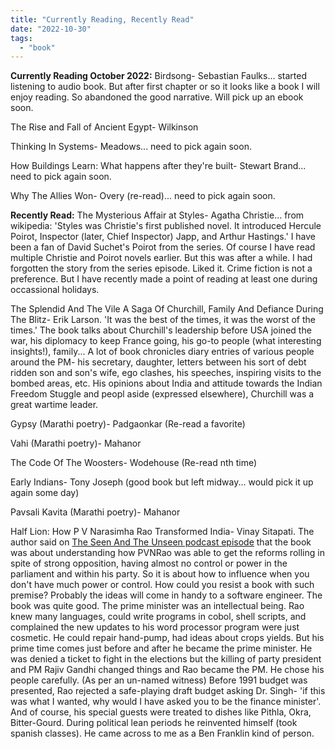 ```yaml
---
title: "Currently Reading, Recently Read"
date: "2022-10-30"
tags: 
  - "book"
---
```


**Currently Reading October 2022:**
Birdsong- Sebastian Faulks... started listening to audio book. But after first chapter or so it looks like a book I will enjoy reading. So abandoned the good narrative. Will pick up an ebook soon.

The Rise and Fall of Ancient Egypt- Wilkinson

Thinking In Systems- Meadows... need to pick again soon.

How Buildings Learn: What happens after they're built- Stewart Brand... need to pick again soon.

Why The Allies Won- Overy (re-read)...  need to pick again soon.

**Recently Read:**
The Mysterious Affair at Styles- Agatha Christie... from wikipedia: 'Styles was Christie's first published novel. It introduced Hercule Poirot, Inspector (later, Chief Inspector) Japp, and Arthur Hastings.' I have been a fan of David Suchet's Poirot from the series. Of course I have read multiple Christie and Poirot novels earlier. But this was after a while. I had forgotten the story from the series episode. Liked it. Crime fiction is not a preference. But I have recently made a point of reading at least one during occassional holidays.

The Splendid And The Vile A Saga Of Churchill, Family And Defiance During The Blitz- Erik Larson. 
'It was the best of the times, it was the worst of the times.' The book talks about Churchill's leadership before USA joined the war, his diplomacy to keep France going, his go-to people (what interesting insights!), family... A lot of book chronicles diary entries of various people around the PM- his secretary, daughter, letters between his sort of debt ridden son and son's wife, ego clashes, his speeches, inspiring visits to the bombed areas, etc. His opinions about India and attitude towards the Indian Freedom Stuggle and peopl aside (expressed elsewhere), Churchill was a great wartime leader.

Gypsy (Marathi poetry)- Padgaonkar (Re-read a favorite)

Vahi (Marathi poetry)- Mahanor

The Code Of The Woosters- Wodehouse (Re-read nth time)

Early Indians- Tony Joseph (good book but left midway... would pick it up again some day)

Pavsali Kavita (Marathi poetry)- Mahanor

Half Lion: How P V Narasimha Rao Transformed India- Vinay Sitapati. The author said on [The Seen And The Unseen podcast episode](https://seenunseen.in/episodes/2022/6/27/episode-283-the-forgotten-greatness-of-pv-narasimha-rao/) that the book was about understanding how PVNRao was able to get the reforms rolling in spite of strong opposition, having almost no control or power in the parliament and within his party. So it is about how to influence when you don't have much power or control. How could you resist a book with such premise? Probably the ideas will come in handy to a software engineer. The book was quite good. The prime minister was an intellectual being. Rao knew many languages, could write programs in cobol, shell scripts, and complained the new updates to his word processor program were just cosmetic. He could repair hand-pump, had ideas about crops yields. But his prime time comes just before and after he became the prime minister. He was denied a ticket to fight in the elections but the killing of party president and PM Rajiv Gandhi changed things and Rao became the PM. He chose his people carefully. (As per an un-named witness) Before 1991 budget was presented, Rao rejected a safe-playing draft budget asking Dr. Singh- 'if this was what I wanted, why would I have asked you to be the finance minister'. And of course, his special guests were treated to dishes like Pithla, Okra, Bitter-Gourd. During political lean periods he reinvented himself (took spanish classes). He came across to me as a Ben Franklin kind of person.